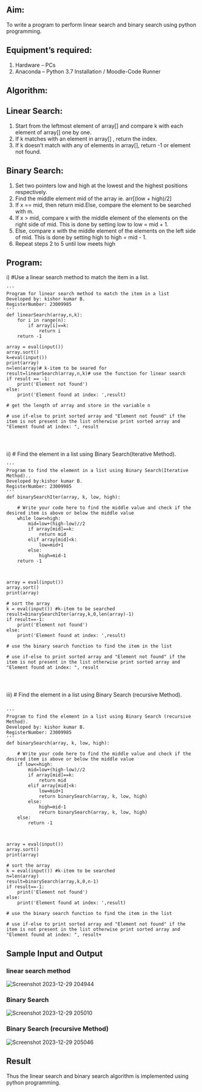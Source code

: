 ## Aim:
To write a program to perform linear search and binary search using python programming.
## Equipment’s required:
1.	Hardware – PCs
2.	Anaconda – Python 3.7 Installation / Moodle-Code Runner
## Algorithm:
## Linear Search:
1.	Start from the leftmost element of array[] and compare k with each element of array[] one by one.
2.	If k matches with an element in array[] , return the index.
3.	If k doesn’t match with any of elements in array[], return -1 or element not found.
## Binary Search:
1.	Set two pointers low and high at the lowest and the highest positions respectively.
2.	Find the middle element mid of the array ie. arr[(low + high)/2]
3.	If x == mid, then return mid.Else, compare the element to be searched with m.
4.	If x > mid, compare x with the middle element of the elements on the right side of mid. This is done by setting low to low = mid + 1.
5.	Else, compare x with the middle element of the elements on the left side of mid. This is done by setting high to high = mid - 1.
6.	Repeat steps 2 to 5 until low meets high
## Program:
i)	#Use a linear search method to match the item in a list.
```
''' 
Program for linear search method to match the item in a list
Developed by: kishor kumar B.
RegisterNumber: 23009985
'''
def linearSearch(array,n,k):
    for i in range(n):
        if array[i]==k:
            return i
    return -1
    
array = eval(input())
array.sort()
k=eval(input())
print(array)
n=len(array)# k-item to be seared for
result=linearSearch(array,n,k)# use the function for linear search
if result == -1:
    print('Element not found')
else:
    print('Element found at index: ',result)

# get the length of array and store in the variable n

# use if-else to print sorted array and "Element not found" if the item is not present in the list otherwise print sorted array and "Element found at index: ", result




```
ii)	# Find the element in a list using Binary Search(Iterative Method).
```
''' 
Program to find the element in a list using Binary Search(Iterative Method)..
Developed by:kishor kumar B.
RegisterNumber: 23009985
'''
def binarySearchIter(array, k, low, high):
    
    # Write your code here to find the middle value and check if the desired item is above or below the middle value
    while low<=high:
        mid=low+(high-low)//2
        if array[mid]==k:
            return mid
        elif array[mid]<k:
            low=mid+1
        else:
            high=mid-1
    return -1
            
        
    
array = eval(input())
array.sort()
print(array)

# sort the array
k = eval(input()) #k-item to be searched
result=binarySearchIter(array,k,0,len(array)-1)
if result==-1:
    print('Element not found')
else:
    print('Element found at index: ',result)

# use the binary search function to find the item in the list

# use if-else to print sorted array and "Element not found" if the item is not present in the list otherwise print sorted array and "Element found at index: ", result




```
iii)	# Find the element in a list using Binary Search (recursive Method).
```

''' 
Program to find the element in a list using Binary Search (recursive Method).
Developed by: kishor kumar B.
RegisterNumber: 23009985
'''
def binarySearch(array, k, low, high):
    
    # Write your code here to find the middle value and check if the desired item is above or below the middle value
    if low<=high:
        mid=low+(high-low)//2
        if array[mid]==k:
            return mid
        elif array[mid]<k:
            low=mid+1
            return binarySearch(array, k, low, high)
        else:
            high=mid-1
            return binarySearch(array, k, low, high)
    else:
        return -1
            
        
    
array = eval(input())
array.sort()
print(array)

# sort the array
k = eval(input()) #k-item to be searched
n=len(array)
result=binarySearch(array,k,0,n-1)
if result==-1:
    print('Element not found')
else:
    print('Element found at index: ',result)

# use the binary search function to find the item in the list

# use if-else to print sorted array and "Element not found" if the item is not present in the list otherwise print sorted array and "Element found at index: ", result+

```
## Sample Input and Output
### linear search method
![Screenshot 2023-12-29 204944](https://github.com/Kishorerz/Search-Algorithm/assets/144451216/844140df-d8b2-4a12-bb6c-5eca339e47d2)
###  Binary Search
![Screenshot 2023-12-29 205010](https://github.com/Kishorerz/Search-Algorithm/assets/144451216/59fd0e17-8090-4dea-866a-c9f5032b7374)

### Binary Search (recursive Method)
![Screenshot 2023-12-29 205046](https://github.com/Kishorerz/Search-Algorithm/assets/144451216/9bcf63e0-17e9-4785-bbac-f941ffdc81de)


## Result
Thus the linear search and binary search algorithm is implemented using python programming.
